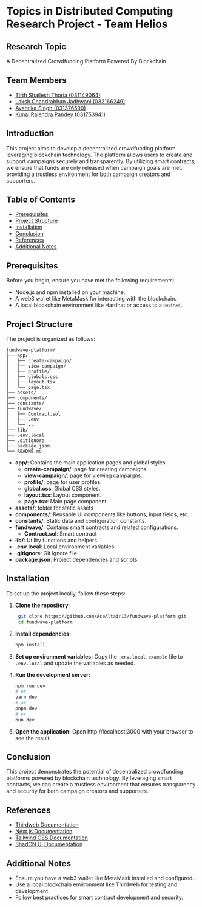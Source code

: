 # Topics in Distributed Computing Research Project - Team Helios

## Research Topic
A Decentralized Crowdfunding Platform Powered By Blockchain

## Team Members
- [Tirth Shailesh Thoria (031149064)](https://github.com/AceAltair13)
- [Laksh Chandrabhan Jadhwani (032166249)](https://github.com/lakshjadhwanilj)
- [Avantika Singh (031376590)](https://github.com/avantikasingh02)
- [Kunal Rajendra Pandey (031753941)](https://github.com/kunalp10)

## Introduction
This project aims to develop a decentralized crowdfunding platform leveraging blockchain technology. The platform allows users to create and support campaigns securely and transparently. By utilizing smart contracts, we ensure that funds are only released when campaign goals are met, providing a trustless environment for both campaign creators and supporters.

## Table of Contents
- [Prerequisites](#prerequisites)
- [Project Structure](#project-structure)
- [Installation](#installation)
- [Conclusion](#conclusion)
- [References](#references)
- [Additional Notes](#additional-notes)

## Prerequisites
Before you begin, ensure you have met the following requirements:
- Node.js and npm installed on your machine.
- A web3 wallet like MetaMask for interacting with the blockchain.
- A local blockchain environment like Hardhat or access to a testnet.

## Project Structure
The project is organized as follows:

```
fundwave-platform/
├── app/
│   ├── create-campaign/
│   ├── view-campaign/
│   ├── profile/
│   ├── globals.css
│   ├── layout.tsx
│   └── page.tsx
├── assets/
├── components/
├── constants/
├── fundwave/
│   ├── Contract.sol
│   ├── .env
│   └── ...
├── lib/
├── .env.local
├── .gitignore
├── package.json
└── README.md
```

- **app/**: Contains the main application pages and global styles.
    - **create-campaign/**: page for creating campaigns.
    - **view-campaign/**: page for viewing campaigns.
    - **profile/**: page for user profiles.
    - **global.css**: Global CSS styles.
    - **layout.tsx**: Layout component.
    - **page.tsx**: Main page component.
- **assets/**: folder for static assets
- **components/**: Reusable UI components like buttons, input fields, etc.
- **constants/**: Static data and configuration constants.
- **fundwave/**: Contains smart contracts and related configurations.
    - **Contract.sol**: Smart contract
- **lib/**: Utility functions and helpers
- **.env.local**: Local environment variables
- **.gitignore**: Git ignore file
- **package.json**: Project dependencies and scripts

## Installation
To set up the project locally, follow these steps:

1. **Clone the repository**:
   ```sh
    git clone https://github.com/AceAltair13/fundwave-platform.git
    cd fundwave-platform
    ```
2. **Install dependencies:**
    ```sh
    npm install
    ```

3. **Set up environment variables:** Copy the `.env.local.example` file to `.env.local` and update the variables as needed.

4. **Run the development server:**
    ```sh
    npm run dev
    # or
    yarn dev
    # or
    pnpm dev
    # or
    bun dev
    ```

5. **Open the application:** Open http://localhost:3000 with your browser to see the result.

## Conclusion

This project demonstrates the potential of decentralized crowdfunding platforms powered by blockchain technology. By leveraging smart contracts, we can create a trustless environment that ensures transparency and security for both campaign creators and supporters.

## References
- [Thirdweb Documentation](https://portal.thirdweb.com/)
- [Next.js Documentation](https://nextjs.org/docs)
- [Tailwind CSS Documentation](https://tailwindcss.com/docs)
- [ShadCN UI Documentation](https://shadcn.dev/docs)

## Additional Notes
- Ensure you have a web3 wallet like MetaMask installed and configured.
- Use a local blockchain environment like Thirdweb for testing and development.
- Follow best practices for smart contract development and security.

